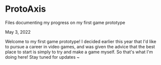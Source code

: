 # ProtoAxis
 Files documenting my progress on my first game prototype


May 3, 2022

Welcome to my first game prototype!  I decided earlier this year that I'd like to pursue a career in video games, and was given the advice that the best place to start is simply to try and make a game myself.  So that's what I'm doing here!  Stay tuned for updates ~
